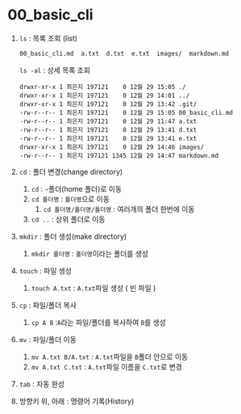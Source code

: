 # 00_basic_cli

1. `ls` : 목록 조회 (list)

   ```bash
   00_basic_cli.md  a.txt  d.txt  e.txt  images/  markdown.md
   ```

   `ls -al` : 상세 목록 조회

   ```total 28
   drwxr-xr-x 1 최은지 197121    0 12월 29 15:05 ./
   drwxr-xr-x 1 최은지 197121    0 12월 29 14:01 ../
   drwxr-xr-x 1 최은지 197121    0 12월 29 13:42 .git/
   -rw-r--r-- 1 최은지 197121    0 12월 29 15:05 00_basic_cli.md
   -rw-r--r-- 1 최은지 197121    0 12월 29 11:47 a.txt
   -rw-r--r-- 1 최은지 197121    0 12월 29 13:41 d.txt
   -rw-r--r-- 1 최은지 197121    0 12월 29 13:41 e.txt
   drwxr-xr-x 1 최은지 197121    0 12월 29 14:46 images/
   -rw-r--r-- 1 최은지 197121 1345 12월 29 14:47 markdown.md
   ```

   

2. `cd` : 폴더 변경(change directory)
   1. `cd` : `~`폴더(home 폴더)로 이동
   2. `cd 폴더명` : `폴더명`으로 이동
      1. `cd 폴더명/폴더명/폴더명` : 여러개의 폴더 한번에 이동
   3. `cd ..` : 상위 폴더로 이동



3. `mkdir` : 폴더 생성(make directory)
   1. `mkdir 폴더명` : `폴더명`이라는  폴더를 생성
4. `touch` : 파일 생성
   1. `touch A.txt` : `A.txt`파일 생성 ( 빈 파일 )
5. `cp` : 파일/폴더 복사
   1. `cp A B` :`A`라는 파일/폴더를 복사하여 `B`를 생성
6. `mv` : 파일/폴더 이동
   1. `mv A.txt B/A.txt` : `A.txt`파일을 `B`폴더 안으로 이동
   2. `mv A.txt C.txt` : `A.txt`파일 이름을 `C.txt`로 변경
7. `tab` : 자동 완성
8. 방향키 위, 아래 : 명령어 기록(History)